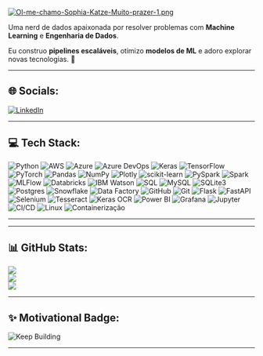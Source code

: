 [![Ol-me-chamo-Sophia-Katze-Muito-prazer-1.png](https://i.postimg.cc/5y7zVkTq/Ol-me-chamo-Sophia-Katze-Muito-prazer-1.png)](https://postimg.cc/0KSjGZ8b)

Uma nerd de dados apaixonada por resolver problemas com **Machine Learning** e **Engenharia de Dados**.

Eu construo **pipelines escaláveis**, otimizo **modelos de ML** e adoro explorar novas tecnologias. 🚀

---

## 🌐 **Socials**:
[![LinkedIn](https://img.shields.io/badge/LinkedIn-ff00ff?style=for-the-badge&logo=linkedin&logoColor=00ffff&labelColor=050a30)](https://www.linkedin.com/in/sophia-katze/) 

---

## 💻 **Tech Stack**:
![Python](https://img.shields.io/badge/Python-050a30?style=for-the-badge&logo=python&logoColor=ffdd54) 
![AWS](https://img.shields.io/badge/AWS-%23050a30.svg?style=for-the-badge&logo=amazon-web-services&logoColor=FF9900)
![Azure](https://img.shields.io/badge/Azure-050a30?style=for-the-badge&logo=microsoft-azure&logoColor=00B5E2)
![Azure DevOps](https://img.shields.io/badge/Azure_DevOps-050a30?style=for-the-badge&logo=azuredevops&logoColor=0078D4)
![Keras](https://img.shields.io/badge/Keras-050a30?style=for-the-badge&logo=keras&logoColor=ff00ff) 
![TensorFlow](https://img.shields.io/badge/TensorFlow-050a30?style=for-the-badge&logo=tensorflow&logoColor=ff6f00) 
![PyTorch](https://img.shields.io/badge/PyTorch-050a30?style=for-the-badge&logo=pytorch&logoColor=ff00ff) 
![Pandas](https://img.shields.io/badge/Pandas-050a30?style=for-the-badge&logo=pandas&logoColor=ff00ff) 
![NumPy](https://img.shields.io/badge/NumPy-050a30?style=for-the-badge&logo=numpy&logoColor=00ffff) 
![Plotly](https://img.shields.io/badge/Plotly-050a30?style=for-the-badge&logo=plotly&logoColor=00ffff) 
![scikit-learn](https://img.shields.io/badge/scikit--learn-050a30?style=for-the-badge&logo=scikit-learn&logoColor=ffdd54) 
![PySpark](https://img.shields.io/badge/PySpark-050a30?style=for-the-badge&logo=apache-spark&logoColor=ff00ff)
![Spark](https://img.shields.io/badge/Spark-050a30?style=for-the-badge&logo=apache-spark&logoColor=ff6f00)
![MLFlow](https://img.shields.io/badge/MLFlow-050a30?style=for-the-badge&logo=mlflow&logoColor=ff00ff)
![Databricks](https://img.shields.io/badge/Azure%20Databricks-050a30?style=for-the-badge&logo=databricks&logoColor=ff9900)
![IBM Watson](https://img.shields.io/badge/IBM%20Watson-050a30?style=for-the-badge&logo=ibm&logoColor=ff6f00) 
![SQL](https://img.shields.io/badge/SQL-050a30?style=for-the-badge&logo=sqlite&logoColor=00ffff)
![MySQL](https://img.shields.io/badge/MySQL-050a30?style=for-the-badge&logo=mysql&logoColor=ff00ff)
![SQLite3](https://img.shields.io/badge/SQLite3-050a30?style=for-the-badge&logo=sqlite&logoColor=ff9900)
![Postgres](https://img.shields.io/badge/Postgres-050a30?style=for-the-badge&logo=postgresql&logoColor=00ffff) 
![Snowflake](https://img.shields.io/badge/Snowflake-050a30?style=for-the-badge&logo=snowflake&logoColor=00ffff) 
![Data Factory](https://img.shields.io/badge/Azure%20Data%20Factory-050a30?style=for-the-badge&logo=azuredatafactory&logoColor=ff00ff)
![GitHub](https://img.shields.io/badge/GitHub-050a30?style=for-the-badge&logo=github&logoColor=00ffff)
![Git](https://img.shields.io/badge/Git-050a30?style=for-the-badge&logo=git&logoColor=ff9900)
![Flask](https://img.shields.io/badge/Flask-050a30?style=for-the-badge&logo=flask&logoColor=ff00ff)
![FastAPI](https://img.shields.io/badge/FastAPI-050a30?style=for-the-badge&logo=fastapi&logoColor=ff9900)
![Selenium](https://img.shields.io/badge/Selenium-050a30?style=for-the-badge&logo=selenium&logoColor=00ffff)
![Tesseract](https://img.shields.io/badge/Tesseract-050a30?style=for-the-badge&logo=tesseract&logoColor=00ffff) 
![Keras OCR](https://img.shields.io/badge/Keras%20OCR-050a30?style=for-the-badge&logo=keras&logoColor=ff6f00) 
![Power BI](https://img.shields.io/badge/Power%20BI-050a30?style=for-the-badge&logo=powerbi&logoColor=00ffff) 
![Grafana](https://img.shields.io/badge/Grafana-050a30?style=for-the-badge&logo=grafana&logoColor=ff00ff) 
![Jupyter](https://img.shields.io/badge/Jupyter-050a30?style=for-the-badge&logo=jupyter&logoColor=ff6f00) 
![CI/CD](https://img.shields.io/badge/CI/CD-050a30?style=for-the-badge&logo=githubactions&logoColor=00ffff) 
![Linux](https://img.shields.io/badge/Linux-050a30?style=for-the-badge&logo=linux&logoColor=ff6f00) 
![Containerização](https://img.shields.io/badge/Containerização-050a30?style=for-the-badge&logo=docker&logoColor=00ffff) 

---

---

## 📊 **GitHub Stats**:
![](https://github-readme-stats.vercel.app/api?username=sophia-katze&theme=default&hide_border=false&include_all_commits=true&count_private=false&bg_color=050a30&title_color=ff00ff&text_color=00ffff&icon_color=87CEEB)<br/>
![](https://github-readme-streak-stats.herokuapp.com/?user=sophia-katze&theme=default&hide_border=false&background=050a30&stroke=ff00ff&ring=87CEEB&fire=ff00ff&currStreakNum=00ffff&sideNums=87CEEB&currStreakLabel=ff00ff&sideLabels=00ffff&dates=87CEEB)<br/>
![](https://github-readme-stats.vercel.app/api/top-langs/?username=sophia-katze&theme=default&hide_border=false&include_all_commits=true&count_private=false&layout=compact&bg_color=050a30&title_color=ff00ff&text_color=00ffff&icon_color=87CEEB)

---

## ✨ **Motivational Badge**:
![Keep Building](https://img.shields.io/badge/Keep%20Building!-ff00ff?style=for-the-badge&logo=github&logoColor=00ffff&labelColor=050a30)

---
